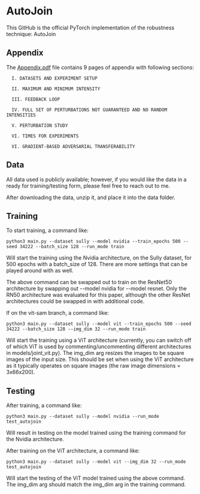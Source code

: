 # AutoJoin

This GitHub is the official PyTorch implementation of the robustness technique: AutoJoin

## Appendix
The [Appendix.pdf](https://github.com/tmvllrrl/AutoJoin/blob/main/Appendix.pdf) file contains 9 pages of appendix with following sections:
```
  I. DATASETS AND EXPERIMENT SETUP
  
  II. MAXIMUM AND MINIMUM INTENSITY
  
  III. FEEDBACK LOOP
  
  IV. FULL SET OF PERTURBATIONS NOT GUARANTEED AND NO RANDOM INTENSITIES
  
  V. PERTURBATION STUDY
  
  VI. TIMES FOR EXPERIMENTS
  
  VI. GRADIENT-BASED ADVERSARIAL TRANSFERABILITY
```
## Data

All data used is publicly available; however, if you would like the data in a ready for training/testing form, please feel free to reach out to me.

After downloading the data, unzip it, and place it into the data folder.


## Training

To start training, a command like:
```
python3 main.py --dataset sully --model nvidia --train_epochs 500 --seed 34222 --batch_size 128 --run_mode train
```
Will start the training using the Nvidia architecture, on the Sully dataset, for 500 epochs with a batch_size of 128. There are more settings that can be played around with as well.

The above command can be swapped out to train on the ResNet50 architecture by swapping out --model nvidia for --model resnet. Only the RN50 architecture was evaluated for this paper, although the other ResNet architectures could be swapped in with additional code.

If on the vit-sam branch, a command like:
```
python3 main.py --dataset sully --model vit --train_epochs 500 --seed 34222 --batch_size 128 --img_dim 32 --run_mode train 
```
Will start the training using a ViT architecture (currently, you can switch off of which ViT is used by commenting/uncommenting different architectures in models/joint_vit.py). The img_dim arg resizes the images to be square images of the input size. This should be set when using the ViT architecture as it typically operates on square images (the raw image dimensions = 3x66x200).

## Testing

After training, a command like:
```
python3 main.py --dataset sully --model nvidia --run_mode test_autojoin
```
Will result in testing on the model trained using the training command for the Nvidia architecture.

After training on the ViT architecture, a command like:
```
python3 main.py --dataset sully --model vit --img_dim 32 --run_mode test_autojoin
```
Will start the testing of the ViT model trained using the above command. The img_dim arg should match the img_dim arg in the training command.
